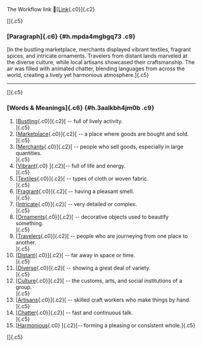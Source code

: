 The Workflow link
👏[[Link](https://www.google.com/url?q=http://www.google.com&sa=D&source=editors&ust=1757879034097672&usg=AOvVaw3LqGjm7eDNizmuoxbxq38E){.c0}]{.c2}

[]{.c5}

### [Paragraph]{.c6} {#h.mpda4mgbgq73 .c9}

[In the bustling marketplace, merchants displayed vibrant textiles,
fragrant spices, and intricate ornaments. Travelers from distant lands
marveled at the diverse culture, while local artisans showcased their
craftsmanship. The air was filled with animated chatter, blending
languages from across the world, creating a lively yet harmonious
atmosphere.]{.c5}

------------------------------------------------------------------------

[]{.c5}

### [Words & Meanings]{.c6} {#h.3aalkbh4jm0b .c9}

1.  [[Bustling](https://www.google.com/url?q=http://www.google.com&sa=D&source=editors&ust=1757879034098346&usg=AOvVaw0uXc_s212DEq924__4dVAM){.c0}]{.c2}[ --
    full of lively activity.\
    ]{.c5}
2.  [[Marketplace](https://www.google.com/url?q=http://www.google.com&sa=D&source=editors&ust=1757879034098471&usg=AOvVaw1qGC8GpG4KM_UDnthFoHu1){.c0}]{.c2}[ --
    a place where goods are bought and sold.\
    ]{.c5}
3.  [[Merchants](https://www.google.com/url?q=http://www.google.com&sa=D&source=editors&ust=1757879034098602&usg=AOvVaw1_MU7gh2mVmeWHQR2jn1aK){.c0}]{.c2}[ --
    people who sell goods, especially in large quantities.\
    ]{.c5}
4.  [[Vibrant](https://www.google.com/url?q=http://www.google.com&sa=D&source=editors&ust=1757879034098739&usg=AOvVaw3uR5BA-Vxmaz3v94NPWHU9){.c0}
    ]{.c2}[-- full of life and energy.\
    ]{.c5}
5.  [[Textiles](https://www.google.com/url?q=http://www.google.com&sa=D&source=editors&ust=1757879034098859&usg=AOvVaw2tH8A55jeNTLOKiXdUkVUD){.c0}]{.c2}[ --
    types of cloth or woven fabric.\
    ]{.c5}
6.  [[Fragrant](https://www.google.com/url?q=http://www.google.com&sa=D&source=editors&ust=1757879034098967&usg=AOvVaw0h4dywp-5i2okKz67jTL3w){.c0}]{.c2}[ --
    having a pleasant smell.\
    ]{.c5}
7.  [[Intricate](https://www.google.com/url?q=http://www.google.com&sa=D&source=editors&ust=1757879034099076&usg=AOvVaw0Cd-TOS5eewOCvbRwZkSqe){.c0}]{.c2}[ --
    very detailed or complex.\
    ]{.c5}
8.  [[Ornaments](https://www.google.com/url?q=http://www.google.com&sa=D&source=editors&ust=1757879034099191&usg=AOvVaw3kLwqCVzNngAmcTELMFS7v){.c0}]{.c2}[ --
    decorative objects used to beautify something.\
    ]{.c5}
9.  [[Travelers](https://www.google.com/url?q=http://www.google.com&sa=D&source=editors&ust=1757879034099317&usg=AOvVaw2iaxMJdeyXgSPErM-Y6Cm_){.c0}]{.c2}[ --
    people who are journeying from one place to another.\
    ]{.c5}
10. [[Distant](https://www.google.com/url?q=http://www.google.com&sa=D&source=editors&ust=1757879034099445&usg=AOvVaw3S-8pNURnEr-gUNnDpPT1o){.c0}]{.c2}[ --
    far away in space or time.\
    ]{.c5}
11. [[Diverse](https://www.google.com/url?q=http://www.google.com&sa=D&source=editors&ust=1757879034099550&usg=AOvVaw3CSuI5Bx0bLtTOBWJQGINF){.c0}]{.c2}[ --
    showing a great deal of variety.\
    ]{.c5}
12. [[Culture](https://www.google.com/url?q=http://www.google.com&sa=D&source=editors&ust=1757879034099662&usg=AOvVaw1y0OdeEZb7i2ZgluNNwzo4){.c0}]{.c2}[ --
    the customs, arts, and social institutions of a group.\
    ]{.c5}
13. [[Artisans](https://www.google.com/url?q=http://www.google.com&sa=D&source=editors&ust=1757879034099790&usg=AOvVaw1au6uwUEXCxfZlcUxTQ2Ot){.c0}]{.c2}[ --
    skilled craft workers who make things by hand.\
    ]{.c5}
14. [[Chatter](https://www.google.com/url?q=http://www.google.com&sa=D&source=editors&ust=1757879034099910&usg=AOvVaw3BFYRtx0Nxd3q0SchEtuMi){.c0}]{.c2}[ --
    fast and continuous talk.\
    ]{.c5}
15. [[Harmonious](https://www.google.com/url?q=http://www.google.com&sa=D&source=editors&ust=1757879034100070&usg=AOvVaw0c0SzV-c_u9KYdhv2hZ__o){.c0}
    ]{.c2}[-- forming a pleasing or consistent whole.]{.c5}

[]{.c5}
